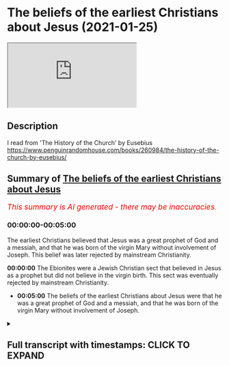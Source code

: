 # The beliefs of the earliest Christians about Jesus (2021-01-25)

<iframe loading='lazy' allow='autoplay' src='https://www.youtube.com/embed/K51AcZBWS68'></iframe>

## Description

I read from 'The History of the Church' by Eusebius 
https://www.penguinrandomhouse.com/books/260984/the-history-of-the-church-by-eusebius/

## Summary of [The beliefs of the earliest Christians about Jesus](https://www.youtube.com/watch?v=K51AcZBWS68)


*<span style="color:red; font-size:125%">This summary is AI generated - there may be inaccuracies</span>. [](/)*

### <a onclick="modifyYTiframeseektime('0')">00:00:00-00:05:00</a>

The earliest Christians believed that Jesus was a great prophet of God and a messiah, and that he was born of the virgin Mary without involvement of Joseph. This belief was later rejected by mainstream Christianity.

**<a onclick="modifyYTiframeseektime('0')">00:00:00</a>** The Ebionites were a Jewish Christian sect that believed in Jesus as a prophet but did not believe in the virgin birth. This sect was eventually rejected by mainstream Christianity.
* **<a onclick="modifyYTiframeseektime('300')">00:05:00</a>** The beliefs of the earliest Christians about Jesus were that he was a great prophet of God and a messiah, and that he was born of the virgin Mary without involvement of Joseph.

<details><summary><h2>Full transcript with timestamps: CLICK TO EXPAND</h2></summary>

<a onclick="modifyYTiframeseektime('0')">0:00:00</a> i just wanted to make a brief video in response 
to some claims by prominent christian apologists    
<a onclick="modifyYTiframeseektime('7')">0:00:07</a> and polemicists online that the early jewish 
christian sects the ebionites as they're called uh    
<a onclick="modifyYTiframeseektime('16')">0:00:16</a> did not believe in the virgin birth 
now why does this matter because    
<a onclick="modifyYTiframeseektime('20')">0:00:20</a> the early the earliest christians were jewish 
christians and they had beliefs about jesus    
<a onclick="modifyYTiframeseektime('26')">0:00:26</a> and about the jewish law and so on which are 
quite different from later christian orthodoxy    
<a onclick="modifyYTiframeseektime('32')">0:00:32</a> certainly different from paul's ideas which became 
dominant in the second century onwards up to today    
<a onclick="modifyYTiframeseektime('39')">0:00:39</a> and the accusation is that the ebionites as 
they're called these jewish christians did not    
<a onclick="modifyYTiframeseektime('44')">0:00:44</a> believe in the virgin birth so their faith was 
suspect they were heretics anyway so why are we    
<a onclick="modifyYTiframeseektime('51')">0:00:51</a> putting so much store by what they believe they 
didn't quite get their beliefs right now this    
<a onclick="modifyYTiframeseektime('56')">0:00:56</a> is a half truth at best and i want to show why 
uh this is a half-truth uh by referring to the    
<a onclick="modifyYTiframeseektime('63')">0:01:03</a> uh well-known book by eusebius the history of the 
church who is eusebius on the back cover it says    
<a onclick="modifyYTiframeseektime('71')">0:01:11</a> eusebius's account is the only surviving 
historical account of the church during    
<a onclick="modifyYTiframeseektime('76')">0:01:16</a> its crucial first 300 years bishop eusebius 
who was born in ad260 so it's really early    
<a onclick="modifyYTiframeseektime('84')">0:01:24</a> a learned scholar who lived most of his life 
in caesarea in palestine broke new ground in    
<a onclick="modifyYTiframeseektime('90')">0:01:30</a> writing the history and provided a model for all 
later ecclesiastical historians church historians    
<a onclick="modifyYTiframeseektime('97')">0:01:37</a> so uh this book by the way is edited by uh andrew 
luth who's a professor of patristic studies    
<a onclick="modifyYTiframeseektime('104')">0:01:44</a> at the university of durham and at the very back 
he has a glossary of the who's who of eusebius and    
<a onclick="modifyYTiframeseektime('111')">0:01:51</a> he helpfully tells us about the ebionites the word 
is derived from a hebrew word meaning the poor    
<a onclick="modifyYTiframeseektime('118')">0:01:58</a> this may indicate that the original ebionites were 
materially poor or that they thought of themselves    
<a onclick="modifyYTiframeseektime('125')">0:02:05</a> as the poor ones who depend utterly on the grace 
of god and then he goes on they seem to have been    
<a onclick="modifyYTiframeseektime('132')">0:02:12</a> jewish christians who respected christ but 
could not conceive of his relationship to    
<a onclick="modifyYTiframeseektime('138')">0:02:18</a> god as anything other than that of a man 
inspired by god like one of the prophets    
<a onclick="modifyYTiframeseektime('144')">0:02:24</a> eusebius is scornful of jewish christianity this 
is the original faith of the disciples by the way    
<a onclick="modifyYTiframeseektime('151')">0:02:31</a> and knows little about it anyway obviously it 
seems to have been much more important in the    
<a onclick="modifyYTiframeseektime('156')">0:02:36</a> early centuries of christianity than appears 
from the history of the church end quote    
<a onclick="modifyYTiframeseektime('162')">0:02:42</a> now we know there's some for much much scholarship 
in the last 40 50 years that the original    
<a onclick="modifyYTiframeseektime('167')">0:02:47</a> disciples and followers of those 
people like james the brother of jesus    
<a onclick="modifyYTiframeseektime('172')">0:02:52</a> were jewish christians who believe very different 
things than paul believed in the emerging    
<a onclick="modifyYTiframeseektime('176')">0:02:56</a> great church in the second century the 
catholic church and evangelicals today    
<a onclick="modifyYTiframeseektime('181')">0:03:01</a> so the point is what why is this matter what 
they believed about the virgin birth because    
<a onclick="modifyYTiframeseektime('186')">0:03:06</a> if it can be shown they didn't believe in the 
virgin birth that discredits them in the eyes of    
<a onclick="modifyYTiframeseektime('191')">0:03:11</a> many people look muslims believe he he was born of 
a virgin the gospels say he was born of a virgin    
<a onclick="modifyYTiframeseektime('197')">0:03:17</a> these people were just heretics why should we take 
what they say seriously so this is i think the    
<a onclick="modifyYTiframeseektime('203')">0:03:23</a> the agenda behind some uh quite well very well 
known christian apologists who i will not name    
<a onclick="modifyYTiframeseektime('208')">0:03:28</a> because i don't want to get into a tit for tat ad 
hominem with people so what does eusebius tell us    
<a onclick="modifyYTiframeseektime('216')">0:03:36</a> well he tells us something very interesting 
uh and on page 90 of this book this is the    
<a onclick="modifyYTiframeseektime('223')">0:03:43</a> uh the third chapter of eusebius he 
writes this there are two ebionite sects    
<a onclick="modifyYTiframeseektime('231')">0:03:51</a> the first one um says they regard him as him jesus 
as plain and ordinary a man esteemed as righteous    
<a onclick="modifyYTiframeseektime('241')">0:04:01</a> through growth of character and nothing more the 
child of a normal union between a man and mary    
<a onclick="modifyYTiframeseektime('248')">0:04:08</a> and they held that that they must observe every 
detail of the law these are jews basically who    
<a onclick="modifyYTiframeseektime('255')">0:04:15</a> believe in jesus as the messiah as the prophet 
but they believe that he was not born of a virgin    
<a onclick="modifyYTiframeseektime('261')">0:04:21</a> and then you see this goes on a second group went 
by the same name ebia ebionites but escapes the    
<a onclick="modifyYTiframeseektime('268')">0:04:28</a> outrageous absurdity of the first they did 
not deny that the lord was born of a virgin    
<a onclick="modifyYTiframeseektime('275')">0:04:35</a> and the holy spirit but nevertheless shared 
their refusal to acknowledge his pre-existence    
<a onclick="modifyYTiframeseektime('280')">0:04:40</a> as god the word and wisdom thus the impious 
doctrine of the others was their undoing also    
<a onclick="modifyYTiframeseektime('287')">0:04:47</a> especially as they placed equal emphasis 
on the outward observance of the law    
<a onclick="modifyYTiframeseektime('292')">0:04:52</a> they held that the epistles of the apostle 
that means paul of course ought to be rejected    
<a onclick="modifyYTiframeseektime('297')">0:04:57</a> all together calling him a renegade from the 
law and using only the gospel of the hebrews    
<a onclick="modifyYTiframeseektime('305')">0:05:05</a> they treated the the rest with scant respect like 
the others they observe the sabbath and the whole    
<a onclick="modifyYTiframeseektime('312')">0:05:12</a> jewish system so he is very scathing of these 
people but of course they represent the original    
<a onclick="modifyYTiframeseektime('318')">0:05:18</a> uh faith of the disciples who are torah 
observant jews we can see this in the    
<a onclick="modifyYTiframeseektime('322')">0:05:22</a> book of acts it's it states they were and we 
can see uh also that this second group of the    
<a onclick="modifyYTiframeseektime('328')">0:05:28</a> ebonites believed in the virgin birth so there 
seemed to be split between them and i'm not sure    
<a onclick="modifyYTiframeseektime('334')">0:05:34</a> how they split and did they co-mingle or were 
they separate denominations but clearly there    
<a onclick="modifyYTiframeseektime('340')">0:05:40</a> was a group of ebionites who did believe in the 
virgin birth who were jewish christians and some    
<a onclick="modifyYTiframeseektime('346')">0:05:46</a> who didn't believe in the virgin birth so this 
story that the ebio knights didn't believe in the    
<a onclick="modifyYTiframeseektime('351')">0:05:51</a> virgin mary in the virgin birth is wrong it's a 
half-truth uh some were quite orthodox by islamic    
<a onclick="modifyYTiframeseektime('358')">0:05:58</a> standards shall we say that they believed that 
jesus was born of the virgin mary without any    
<a onclick="modifyYTiframeseektime('364')">0:06:04</a> involvement of joseph but also they observe the 
law uh observe they view jesus as just a man a    
<a onclick="modifyYTiframeseektime('371')">0:06:11</a> great prophet of god a messiah which of course is 
exactly what the quran teaches as well so that's a    
<a onclick="modifyYTiframeseektime('379')">0:06:19</a> an amazing coincidence you may say so um i just 
wanted to uh just touch on this point because it's    
<a onclick="modifyYTiframeseektime('386')">0:06:26</a> used against uh to discredit the jewish christians 
this whole thing of the virgin birth and um it's    
<a onclick="modifyYTiframeseektime('392')">0:06:32</a> a distortion of the facts and i just want to get 
that on record for what it's worth till next time  

</details>
